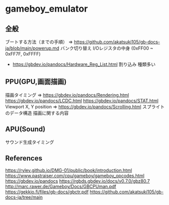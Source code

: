 # gameboy_emulator

## 全般
ブートする方法（までの手順）
 => https://github.com/akatsuki105/gb-docs-ja/blob/main/powerup.md
バンク切り替え
I/Oレジスタの中身 (0xFF00 ~ 0xFF7F, 0xFFFF)
  - https://gbdev.io/pandocs/Hardware_Reg_List.html
割り込み
  種類多い

## PPU(GPU,画面描画)
描画タイミング
 => https://gbdev.io/pandocs/Rendering.html
    https://gbdev.io/pandocs/LCDC.html
    https://gbdev.io/pandocs/STAT.html
Viewport X, Y position
 => https://gbdev.io/pandocs/Scrolling.html
スプライトのデータ構造
  描画に関する内容

## APU(Sound)
サウンド生成タイミング

## References
https://rylev.github.io/DMG-01/public/book/introduction.html
https://www.pastraiser.com/cpu/gameboy/gameboy_opcodes.html
https://gbdev.io/pandocs
https://rgbds.gbdev.io/docs/v0.7.0/gbz80.7
http://marc.rawer.de/Gameboy/Docs/GBCPUman.pdf
https://gekkio.fi/files/gb-docs/gbctr.pdf
https://github.com/akatsuki105/gb-docs-ja/tree/main
